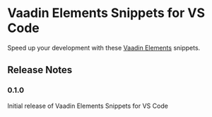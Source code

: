 # Vaadin Elements Snippets for VS Code

Speed up your development with these [Vaadin Elements](https://vaadin.com/elements) snippets.

## Release Notes

### 0.1.0

Initial release of Vaadin Elements Snippets for VS Code
